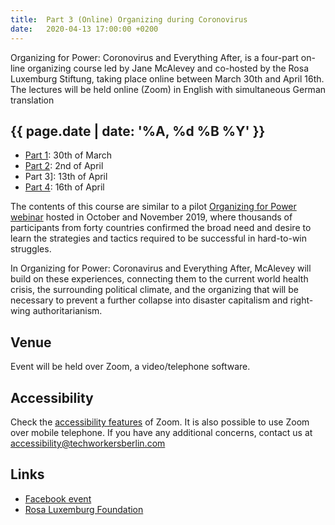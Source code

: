 ```yaml
---
title:  Part 3 (Online) Organizing during Coronovirus
date:   2020-04-13 17:00:00 +0200
---
```


Organizing for Power: Coronovirus and Everything After, is a four-part on-line organizing course led by Jane McAlevey and co-hosted by the Rosa Luxemburg Stiftung, taking place online between March 30th and April 16th. The lectures will be held online (Zoom) in English with simultaneous German translation
## {{ page.date | date: '%A, %d %B %Y' }}

* [Part 1](/events/28): 30th of March
* [Part 2](/events/29): 2nd of April
* Part 3]: 13th of April
* [Part 4](/events/31): 16th of April



The contents of this course are similar to a pilot [Organizing for Power webinar](/events/10) hosted in October and November 2019, where thousands of participants from forty countries confirmed the broad need and desire to learn the strategies and tactics required to be successful in hard-to-win struggles.

In Organizing for Power: Coronavirus and Everything After, McAlevey will build on these experiences, connecting them to the current world health crisis, the surrounding political climate, and the organizing that will be necessary to prevent a further collapse into disaster capitalism and right-wing authoritarianism.

## Venue

Event will be held over Zoom, a video/telephone software.

## Accessibility

Check the [accessibility features](https://zoom.us/accessibility) of Zoom. It is also possible to use Zoom over mobile telephone. If you have any additional concerns, contact us at accessibility@techworkersberlin.com

## Links

- [Facebook event](https://www.facebook.com/events/663851054390221/)
- [Rosa Luxemburg Foundation](https://www.rosalux.de/veranstaltung/es_detail/KEX1C/organizing-for-power-coronavirus-und-alles-danach?cHash=9af9d8e4c072801995e820df70eb94d9)
